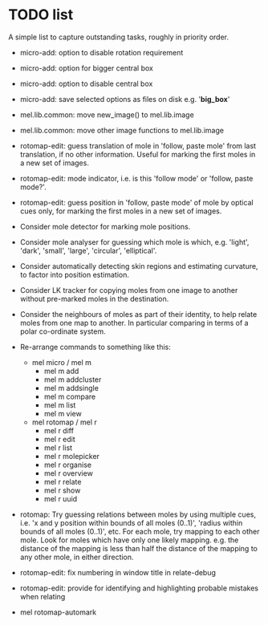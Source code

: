 TODO list
=========

A simple list to capture outstanding tasks, roughly in priority order.

- micro-add: option to disable rotation requirement
- micro-add: option for bigger central box
- micro-add: option to disable central box
- micro-add: save selected options as files on disk e.g. '__big_box__'

- mel.lib.common: move new_image() to mel.lib.image
- mel.lib.common: move other image functions to mel.lib.image

- rotomap-edit: guess translation of mole in 'follow, paste mole' from last
  translation, if no other information. Useful for marking the first moles in a
  new set of images.
- rotomap-edit: mode indicator, i.e. is this 'follow mode' or 'follow, paste
  mode?'.
- rotomap-edit: guess position in 'follow, paste mode' of mole by optical cues
  only, for marking the first moles in a new set of images.

- Consider mole detector for marking mole positions.
- Consider mole analyser for guessing which mole is which, e.g. 'light',
  'dark', 'small', 'large', 'circular', 'elliptical'.
- Consider automatically detecting skin regions and estimating curvature, to
  factor into position estimation.
- Consider LK tracker for copying moles from one image to another without
  pre-marked moles in the destination.
- Consider the neighbours of moles as part of their identity, to help relate
  moles from one map to another. In particular comparing in terms of a polar
  co-ordinate system.

- Re-arrange commands to something like this:
    - mel micro  / mel m
        - mel m add
        - mel m addcluster
        - mel m addsingle
        - mel m compare
        - mel m list
        - mel m view
    - mel rotomap  / mel r
        - mel r diff
        - mel r edit
        - mel r list
        - mel r molepicker
        - mel r organise
        - mel r overview
        - mel r relate
        - mel r show
        - mel r uuid

- rotomap: Try guessing relations between moles by using multiple cues, i.e.
  'x and y position within bounds of all moles (0..1)', 'radius within bounds
  of all moles (0..1)', etc. For each mole, try mapping to each other mole.
  Look for moles which have only one likely mapping. e.g. the distance of the
  mapping is less than half the distance of the mapping to any other mole, in
  either direction.

- rotomap-edit: fix numbering in window title in relate-debug
- rotomap-edit: provide for identifying and highlighting probable mistakes when
  relating

- mel rotomap-automark
